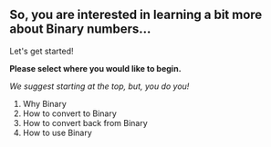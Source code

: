 ## So, you are interested in learning a bit more about Binary numbers... 

Let's get started!


**Please select where you would like to begin.**


*We suggest starting at the top, but, you do you!*

1. Why Binary
2. How to convert to Binary
3. How to convert back from Binary
4. How to use Binary



